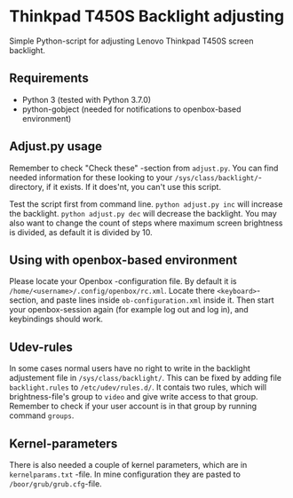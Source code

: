 # Thinkpad T450S Backlight adjusting
Simple Python-script for adjusting Lenovo Thinkpad T450S screen backlight.

## Requirements
- Python 3 (tested with Python 3.7.0)
- python-gobject (needed for notifications to openbox-based environment)

## Adjust.py usage
Remember to check "Check these" -section from `adjust.py`. You can find needed information for these looking to your `/sys/class/backlight/`-directory, if it exists. If it does'nt, you can't use this script.

Test the script first from command line.
`python adjust.py inc` will increase the backlight.
`python adjust.py dec` will decrease the backlight.
You may also want to change the count of steps where maximum screen brightness is divided, as default it is divided by 10.

## Using with openbox-based environment
Please locate your Openbox -configuration file. By default it is `/home/<username>/.config/openbox/rc.xml`. Locate there `<keyboard>`-section, and paste lines inside `ob-configuration.xml` inside it. Then start your openbox-session again (for example log out and log in), and keybindings should work.

## Udev-rules
In some cases normal users have no right to write in the backlight adjustement file in `/sys/class/backlight/`. This can be fixed by adding file `backlight.rules` to `/etc/udev/rules.d/`. It contais two rules, which will brightness-file's group to `video` and give write access to that group. Remember to check if your user account is in that group by running command `groups`.

## Kernel-parameters
There is also needed a couple of kernel parameters, which are in `kernelparams.txt` -file. In mine configuration they are pasted to `/boor/grub/grub.cfg`-file.